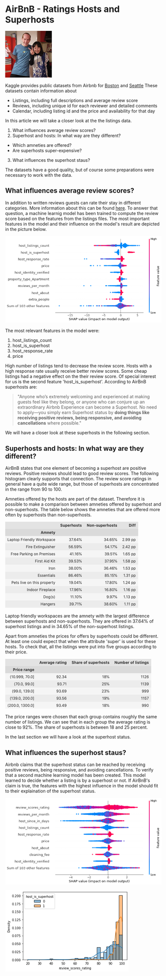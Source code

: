 # AirBnB - Ratings Hosts and Superhosts
![photo of airbnb host Yoshiko][hosts]

Kaggle provides public datasets from Airbnb for [Boston](https://www.kaggle.com/datasets/airbnb/boston) and [Seattle](https://www.kaggle.com/datasets/airbnb/seattle) These datasets contain information about

* Listings, including full descriptions and average review score
* Reviews, including unique id for each reviewer and detailed comments
* Calendar, including listing id and the price and availability for that day

In this article we will take a closer look at the the listings data.

1. What influences average review scores?
1. Superhost and hosts: In what way are they different?
  * Which amneties are offered?
  * Are superhosts super-expensive?
3. What influences the superhost staus?

The datasets have a good quality, but of course some preparations were necessary to work with the data.

## What influences average review scores?
In addition to written reviews guests can rate their stay in different categories. More information about this can be found [here](https://www.airbnb.com/help/article/1257/star-ratings). To answer that question, a machine learnig model has been trained to compute the review score based on the features from the listings files. The most important features in the model and their influence on the model's result are depicted in the picture below. 

![Beeswarm plot of features affecting review scores](beeswarm-rating.png)

The most relevant features in the model were:
1. host_listings_count
1. host_is_superhost
1. host_response_rate
1. price 

High number of listings tend to decrease the review score. Hosts with a high response rate usually receive better review scores. Some cheap listings had a negative effect on the their review score. Of special interest for us is the second feature 'host_is_superhost'. According to AirBnB superhosts are:

> "Anyone who’s extremely welcoming and experienced at making guests feel like they belong, or anyone who can conjure up an extraordinary Airbnb Experience can become a Superhost.
> No need to apply—you simply earn Superhost status by **doing things like receiving positive reviews, being responsive, and avoiding cancellations** where possible."  

We will have a closer look at these superhosts in the following section.

## Superhosts and hosts: In what way are they different?
AirBnB states that one element of becoming a superhost are positive reviews. Positive reviews should lead to good review scores. The following histogram  clearly supports that connection. The review score ratings in general have a quite wide range, but those of superhosts are concentrated in the range from 90 to 100.

Amneties offered by the hosts are part of the dataset. Therefore it is possible to make a comparison between amneties offered by superhost and non-superhosts. The table below shows the amneties that are offered more often by superhosts than non-superhosts.

![Table of amneties](table-amneties-top.png)

Laptop friendly workspaces are the amnety with the largest difference between superhosts and non-superhosts. They are offered in 37.64%	of superhost listings and in 34.65%	of the non-superhost listings.

Apart from amneties the prices for offers by superhosts could be different. At least one could expect that when the attribute 'super' is used for these hosts. To check that, all the listings were put into five groups according to their price. 

![Table of price ranges](table-pricerange.png)

The price ranges were chosen that each group contains roughly the same number of listings. We can see that in each group the average rating is close to 92%. The share of superhosts is between 18 and 25 percent.

In the last section we will have a look at the superhost status.

## What influences the superhost staus?
Airbnb claims that the superhost status can be reached by receiving positive reviews, being responsive, and avoiding cancellations. To verify that a second machine learning model has been created. This model learned to decide whether a listing is by a superhost or not. If AirBnB's claim is true, the features with the highest influence in the model should fit to their explaination of the superhost status.

![Beeswarm plot of features affecting superhost status](beeswarm-superhost.png)


![History plot of review scores](histplot-review-sccores.png)

[hosts]: hosts.jpg "airbnb host Yoshiko https://www.flickr.com/photos/tobin/14188971889 Attribution-ShareAlike 2.0 Generic (CC BY-SA 2.0)"
